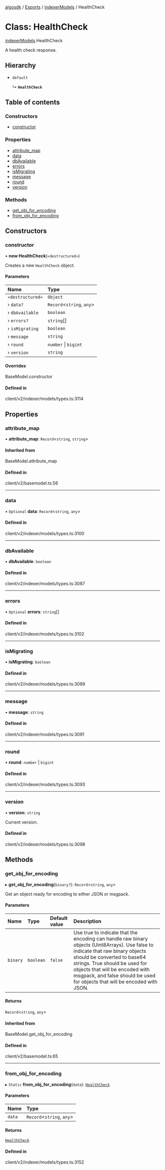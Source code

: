 [algosdk](../README.md) / [Exports](../modules.md) / [indexerModels](../modules/indexerModels.md) / HealthCheck

# Class: HealthCheck

[indexerModels](../modules/indexerModels.md).HealthCheck

A health check response.

## Hierarchy

- `default`

  ↳ **`HealthCheck`**

## Table of contents

### Constructors

- [constructor](indexerModels.HealthCheck.md#constructor)

### Properties

- [attribute\_map](indexerModels.HealthCheck.md#attribute_map)
- [data](indexerModels.HealthCheck.md#data)
- [dbAvailable](indexerModels.HealthCheck.md#dbavailable)
- [errors](indexerModels.HealthCheck.md#errors)
- [isMigrating](indexerModels.HealthCheck.md#ismigrating)
- [message](indexerModels.HealthCheck.md#message)
- [round](indexerModels.HealthCheck.md#round)
- [version](indexerModels.HealthCheck.md#version)

### Methods

- [get\_obj\_for\_encoding](indexerModels.HealthCheck.md#get_obj_for_encoding)
- [from\_obj\_for\_encoding](indexerModels.HealthCheck.md#from_obj_for_encoding)

## Constructors

### constructor

• **new HealthCheck**(`«destructured»`)

Creates a new `HealthCheck` object.

#### Parameters

| Name | Type |
| :------ | :------ |
| `«destructured»` | `Object` |
| › `data?` | `Record`\<`string`, `any`\> |
| › `dbAvailable` | `boolean` |
| › `errors?` | `string`[] |
| › `isMigrating` | `boolean` |
| › `message` | `string` |
| › `round` | `number` \| `bigint` |
| › `version` | `string` |

#### Overrides

BaseModel.constructor

#### Defined in

client/v2/indexer/models/types.ts:3114

## Properties

### attribute\_map

• **attribute\_map**: `Record`\<`string`, `string`\>

#### Inherited from

BaseModel.attribute\_map

#### Defined in

client/v2/basemodel.ts:56

___

### data

• `Optional` **data**: `Record`\<`string`, `any`\>

#### Defined in

client/v2/indexer/models/types.ts:3100

___

### dbAvailable

• **dbAvailable**: `boolean`

#### Defined in

client/v2/indexer/models/types.ts:3087

___

### errors

• `Optional` **errors**: `string`[]

#### Defined in

client/v2/indexer/models/types.ts:3102

___

### isMigrating

• **isMigrating**: `boolean`

#### Defined in

client/v2/indexer/models/types.ts:3089

___

### message

• **message**: `string`

#### Defined in

client/v2/indexer/models/types.ts:3091

___

### round

• **round**: `number` \| `bigint`

#### Defined in

client/v2/indexer/models/types.ts:3093

___

### version

• **version**: `string`

Current version.

#### Defined in

client/v2/indexer/models/types.ts:3098

## Methods

### get\_obj\_for\_encoding

▸ **get_obj_for_encoding**(`binary?`): `Record`\<`string`, `any`\>

Get an object ready for encoding to either JSON or msgpack.

#### Parameters

| Name | Type | Default value | Description |
| :------ | :------ | :------ | :------ |
| `binary` | `boolean` | `false` | Use true to indicate that the encoding can handle raw binary objects (Uint8Arrays). Use false to indicate that raw binary objects should be converted to base64 strings. True should be used for objects that will be encoded with msgpack, and false should be used for objects that will be encoded with JSON. |

#### Returns

`Record`\<`string`, `any`\>

#### Inherited from

BaseModel.get\_obj\_for\_encoding

#### Defined in

client/v2/basemodel.ts:65

___

### from\_obj\_for\_encoding

▸ `Static` **from_obj_for_encoding**(`data`): [`HealthCheck`](indexerModels.HealthCheck.md)

#### Parameters

| Name | Type |
| :------ | :------ |
| `data` | `Record`\<`string`, `any`\> |

#### Returns

[`HealthCheck`](indexerModels.HealthCheck.md)

#### Defined in

client/v2/indexer/models/types.ts:3152
